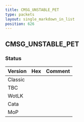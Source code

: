 ```yaml
---
title: CMSG_UNSTABLE_PET
type: packets
layout: single_markdown_in_list
position: 626
---
```


## CMSG_UNSTABLE_PET

### Status

Version | Hex | Comment
---------- | ---------- | ---------- 
Classic |  |  
TBC |  |  
WotLK |  |  
Cata |  |  
MoP |  |  